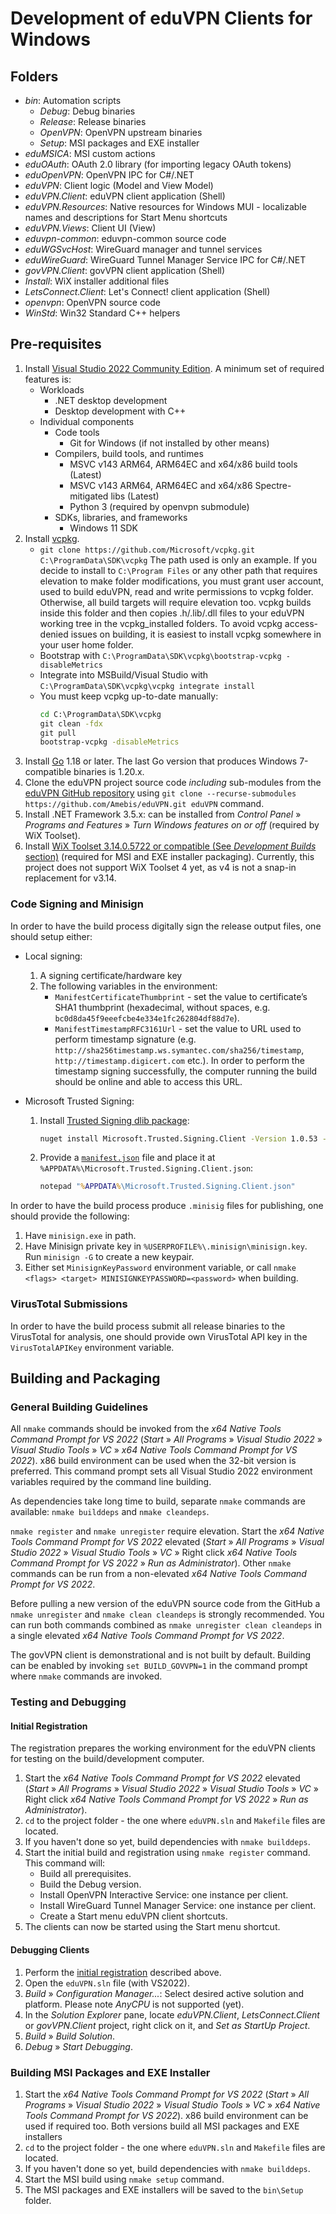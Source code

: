 # Development of eduVPN Clients for Windows


## Folders

- _bin_: Automation scripts
   - _Debug_: Debug binaries
   - _Release_: Release binaries
   - _OpenVPN_: OpenVPN upstream binaries
   - _Setup_: MSI packages and EXE installer
- _eduMSICA_: MSI custom actions
- _eduOAuth_: OAuth 2.0 library (for importing legacy OAuth tokens)
- _eduOpenVPN_: OpenVPN IPC for C#/.NET
- _eduVPN_: Client logic (Model and View Model)
- _eduVPN.Client_: eduVPN client application (Shell)
- _eduVPN.Resources_: Native resources for Windows MUI - localizable names and descriptions for Start Menu shortcuts
- _eduVPN.Views_: Client UI (View)
- _eduvpn-common_: eduvpn-common source code
- _eduWGSvcHost_: WireGuard manager and tunnel services
- _eduWireGuard_: WireGuard Tunnel Manager Service IPC for C#/.NET
- _govVPN.Client_: govVPN client application (Shell)
- _Install_: WiX installer additional files
- _LetsConnect.Client_: Let's Connect! client application (Shell)
- _openvpn_: OpenVPN source code
- _WinStd_: Win32 Standard C++ helpers


## Pre-requisites

1. Install [Visual Studio 2022 Community Edition](https://visualstudio.microsoft.com/vs/community/). A minimum set of required features is:
   - Workloads
      - .NET desktop development
      - Desktop development with C++
   - Individual components
      - Code tools
         - Git for Windows (if not installed by other means)
      - Compilers, build tools, and runtimes
         - MSVC v143 ARM64, ARM64EC and x64/x86 build tools (Latest)
         - MSVC v143 ARM64, ARM64EC and x64/x86 Spectre-mitigated libs (Latest)
         - Python 3 (required by openvpn submodule)
      - SDKs, libraries, and frameworks
         - Windows 11 SDK
2. Install [vcpkg](https://vcpkg.io/).
   - `git clone https://github.com/Microsoft/vcpkg.git C:\ProgramData\SDK\vcpkg`
      The path used is only an example. If you decide to install to `C:\Program Files` or any other path that requires elevation to make folder modifications, you must grant user account, used to build eduVPN, read and write permissions to vcpkg folder. Otherwise, all build targets will require elevation too. vcpkg builds inside this folder and then copies .h/.lib/.dll files to your eduVPN working tree in the vcpkg_installed folders. To avoid vcpkg access-denied issues on building, it is easiest to install vcpkg somewhere in your user home folder.
   - Bootstrap with `C:\ProgramData\SDK\vcpkg\bootstrap-vcpkg -disableMetrics`
   - Integrate into MSBuild/Visual Studio with `C:\ProgramData\SDK\vcpkg\vcpkg integrate install`
   - You must keep vcpkg up-to-date manually:
     ```cmd
     cd C:\ProgramData\SDK\vcpkg
     git clean -fdx
     git pull
     bootstrap-vcpkg -disableMetrics
     ```
3. Install [Go](https://go.dev/) 1.18 or later. The last Go version that produces Windows 7-compatible binaries is 1.20.x.
4. Clone the eduVPN project source code _including_ sub-modules from the [eduVPN GitHub repository](https://github.com/Amebis/eduVPN) using `git clone --recurse-submodules https://github.com/Amebis/eduVPN.git eduVPN` command.
5. Install .NET Framework 3.5.x: can be installed from _Control Panel_ » _Programs and Features_ » _Turn Windows features on or off_ (required by WiX Toolset).
6. Install [WiX Toolset 3.14.0.5722 or compatible (See _Development Builds_ section)](https://wixtoolset.org/docs/wix3/#development-builds) (required for MSI and EXE installer packaging). Currently, this project does not support WiX Toolset 4 yet, as v4 is not a snap-in replacement for v3.14.


### Code Signing and Minisign

In order to have the build process digitally sign the release output files, one should setup either:

- Local signing:
   1. A signing certificate/hardware key
   2. The following variables in the environment:
      - `ManifestCertificateThumbprint` - set the value to certificate’s SHA1 thumbprint (hexadecimal, without spaces, e.g. `bc0d8da45f9eeefcbe4e334e1fc262804df88d7e`).
      - `ManifestTimestampRFC3161Url` - set the value to URL used to perform timestamp signature (e.g. `http://sha256timestamp.ws.symantec.com/sha256/timestamp`, `http://timestamp.digicert.com` etc.). In order to perform the timestamp signing successfully, the computer running the build should be online and able to access this URL.

- Microsoft Trusted Signing:
   1. Install [Trusted Signing dlib package](https://www.nuget.org/packages/Microsoft.Trusted.Signing.Client):
      ```cmd
      nuget install Microsoft.Trusted.Signing.Client -Version 1.0.53 -x`
      ```
   2. Provide a [`manifest.json`](https://learn.microsoft.com/en-us/azure/trusted-signing/how-to-signing-integrations#create-a-json-file) file and place it at `%APPDATA%\Microsoft.Trusted.Signing.Client.json`:
      ```cmd
      notepad "%APPDATA%\Microsoft.Trusted.Signing.Client.json"
      ```

In order to have the build process produce `.minisig` files for publishing, one should provide the following:

1. Have `minisign.exe` in path.
2. Have Minisign private key in `%USERPROFILE%\.minisign\minisign.key`. Run `minisign -G` to create a new keypair.
3. Either set `MinisignKeyPassword` environment variable, or call `nmake <flags> <target> MINISIGNKEYPASSWORD=<password>` when building.


### VirusTotal Submissions

In order to have the build process submit all release binaries to the VirusTotal for analysis, one should provide own VirusTotal API key in the `VirusTotalAPIKey` environment variable.


## Building and Packaging


### General Building Guidelines

All `nmake` commands should be invoked from the _x64 Native Tools Command Prompt for VS 2022_ (_Start_ » _All Programs_ » _Visual Studio 2022_ » _Visual Studio Tools_ » _VC_ » _x64 Native Tools Command Prompt for VS 2022_). x86 build environment can be used when the 32-bit version is preferred.
This command prompt sets all Visual Studio 2022 environment variables required by the command line building.

As dependencies take long time to build, separate `nmake` commands are available: `nmake builddeps` and `nmake cleandeps`.

`nmake register` and `nmake unregister` require elevation. Start the _x64 Native Tools Command Prompt for VS 2022_ elevated (_Start_ » _All Programs_ » _Visual Studio 2022_ » _Visual Studio Tools_ » _VC_ » Right click _x64 Native Tools Command Prompt for VS 2022_ » _Run as Administrator_). Other `nmake` commands can be run from a non-elevated _x64 Native Tools Command Prompt for VS 2022_.

Before pulling a new version of the eduVPN source code from the GitHub a `nmake unregister` and `nmake clean cleandeps` is strongly recommended. You can run both commands combined as `nmake unregister clean cleandeps` in a single elevated _x64 Native Tools Command Prompt for VS 2022_.

The govVPN client is demonstrational and is not built by default. Building can be enabled by invoking `set BUILD_GOVVPN=1` in the command prompt where `nmake` commands are invoked.


### Testing and Debugging

#### Initial Registration

The registration prepares the working environment for the eduVPN clients for testing on the build/development computer.

1. Start the _x64 Native Tools Command Prompt for VS 2022_ elevated (_Start_ » _All Programs_ » _Visual Studio 2022_ » _Visual Studio Tools_ » _VC_ » Right click _x64 Native Tools Command Prompt for VS 2022_ » _Run as Administrator_).
2. `cd` to the project folder - the one where `eduVPN.sln` and `Makefile` files are located.
3. If you haven't done so yet, build dependencies with `nmake builddeps`.
4. Start the initial build and registration using `nmake register` command. This command will:
   - Build all prerequisites.
   - Build the Debug version.
   - Install OpenVPN Interactive Service: one instance per client.
   - Install WireGuard Tunnel Manager Service: one instance per client.
   - Create a Start menu eduVPN client shortcuts.
5. The clients can now be started using the Start menu shortcut.


#### Debugging Clients

1. Perform the [initial registration](#initial-registration) described above.
2. Open the `eduVPN.sln` file (with VS2022).
3. _Build_ » _Configuration Manager..._: Select desired active solution and platform. Please note _AnyCPU_ is not supported (yet).
4. In the _Solution Explorer_ pane, locate _eduVPN.Client_, _LetsConnect.Client_ or _govVPN.Client_ project, right click on it, and _Set as StartUp Project_.
5. _Build_ » _Build Solution_.
6. _Debug_ » _Start Debugging_.


### Building MSI Packages and EXE Installer

1. Start the _x64 Native Tools Command Prompt for VS 2022_ (_Start_ » _All Programs_ » _Visual Studio 2022_ » _Visual Studio Tools_ » _VC_ » _x64 Native Tools Command Prompt for VS 2022_). x86 build environment can be used if required too. Both versions build all MSI packages and EXE installers
2. `cd` to the project folder - the one where `eduVPN.sln` and `Makefile` files are located.
3. If you haven't done so yet, build dependencies with `nmake builddeps`.
4. Start the MSI build using `nmake setup` command.
5. The MSI packages and EXE installers will be saved to the `bin\Setup` folder.
